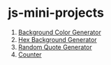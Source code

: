 # js-mini-projects

1. [Background Color Generator](https://github.com/Ansub/js-mini-projects/tree/main/background-color-generator)
2. [Hex Background Generator](https://github.com/Ansub/js-mini-projects/tree/main/hex-background-generator)
3. [Random Quote Generator](https://github.com/Ansub/js-mini-projects/tree/main/random-quote-generator)
4. [Counter](https://github.com/Ansub/js-mini-projects/tree/main/counter)
